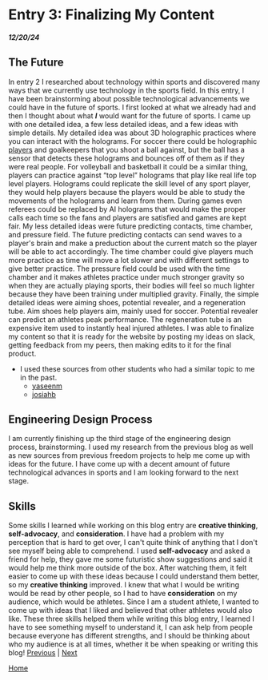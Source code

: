 # Entry 3: Finalizing My Content
##### 12/20/24

## The Future
In entry 2 I researched about technology within sports and discovered many ways that we currently use technology in the sports field. In this entry, I have been brainstorming about possible technological advancements we could have in the future of sports. I first looked at what we already had and then I thought about what **_I_** would want for the future of sports. I came up with one detailed idea, a few less detailed ideas, and a few ideas with simple details. My detailed idea was about 3D holographic practices where you can interact with the holograms. For soccer there could be holographic [players](https://as2.ftcdn.net/v2/jpg/02/72/31/49/1000_F_272314919_tuSZVX3wXLjzDhtNjPCy9wXuTpkFVpPF.jpg) and goalkeepers that you shoot a ball against, but the ball has a sensor that detects these holograms and bounces off of them as if they were real people. For volleyball and basketball it could be a similar thing, players can practice against “top level” holograms that play like real life top level players. Holograms could replicate the skill level of any sport player, they would help players because the players would be able to study the movements of the holograms and learn from them. During games even referees could be replaced by AI holograms that would make the proper calls each time so the fans and players are satisfied and games are kept fair. My less detailed ideas were future predicting contacts, time chamber, and pressure field. The future predicting contacts can send waves to a player's brain and make a preduction about the current match so the player will be able to act accordingly. The time chamber could give players much more practice as time will move a lot slower and with different settings to give better practice. The pressure field could be used with the time chamber and it makes athletes practice under much stronger gravity so when they are actually playing sports, their bodies will feel so much lighter because they have been training under multiplied gravity. Finally, the simple detailed ideas were aiming shoes, potential revealer, and a regeneration tube. Aim shoes help players aim, mainly used for soccer. Potential revealer can predict an athletes peak performance. The regeneration tube is an expensive item used to instantly heal injured athletes. I was able to finalize my content so that it is ready for the website by posting my ideas on slack, getting feedback from my peers, then making edits to it for the final product.
* I used these sources from other students who had a similar topic to me in the past.
  * [yaseenm](https://yaseenm8161.github.io/sep10-freedom-project/#about)
  * [josiahb](https://josiahb7308.github.io/sep10-freedom-project/)

## Engineering Design Process
I am currently finishing up the third stage of the engineering design process, brainstorming. I used my research from the previous blog as well as new sources from previous freedom projects to help me come up with ideas for the future. I have come up with a decent amount of future technological advances in sports and I am looking forward to the next stage.

## Skills
Some skills I learned while working on this blog entry are **creative thinking**, **self-advocacy**, and **consideration**. I have had a problem with my perception that is hard to get over, I can't quite think of anything that I don't see myself being able to comprehend. I used **self-advocacy** and asked a friend for help, they gave me some futuristic show suggestions and said it would help me think more outside of the box. After watching them, it felt easier to come up with these ideas because I could understand them better, so my **creative thinking** improved. I knew that what I would be writing would be read by other people, so I had to have **consideration** on my audience, which would be athletes. Since I am a student athlete, I wanted to come up with ideas that I liked and believed that other athletes would also like. These three skills helped them while writing this blog entry, I learned I have to see something myself to understand it, I can ask help from people because everyone has different strengths, and I should be thinking about who my audience is at all times, whether it be when speaking or writing this blog!
[Previous](entry02.md) | [Next](entry04.md)

[Home](../README.md)
